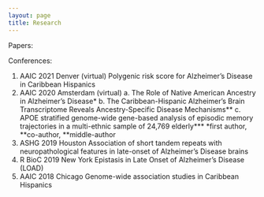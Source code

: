 ```yaml
---
layout: page
title: Research 
---
```



Papers:

Conferences:
1. AAIC 2021 Denver (virtual)
Polygenic risk score for Alzheimer’s Disease in Caribbean Hispanics  
2. AAIC 2020 Amsterdam (virtual)
a. The Role of Native American Ancestry in Alzheimer’s Disease*
b. The Caribbean-Hispanic Alzheimer’s Brain Transcriptome Reveals Ancestry-Specific Disease Mechanisms** 
c. APOE stratified genome-wide gene-based analysis of episodic memory trajectories in a multi-ethnic sample of 24,769 elderly***
*first author, **co-author, **middle-author   
3. ASHG 2019 Houston
Association of short tandem repeats with neuropathological features in late-onset of Alzheimer’s Disease brains  
4. R BioC 2019 New York
Epistasis in Late Onset of Alzheimer’s Disease (LOAD)  
5. AAIC 2018 Chicago
Genome-wide association studies in Caribbean Hispanics
